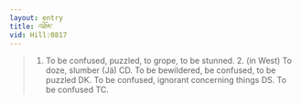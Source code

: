```yaml
---
layout: entry
title: འཐོམ་
vid: Hill:0817
---
```

> 1. To be confused, puzzled, to grope, to be stunned. 2. (in West) To doze, slumber (Jä) CD. To be bewildered, be confused, to be puzzled DK. To be confused, ignorant concerning things DS. To be confused TC.
